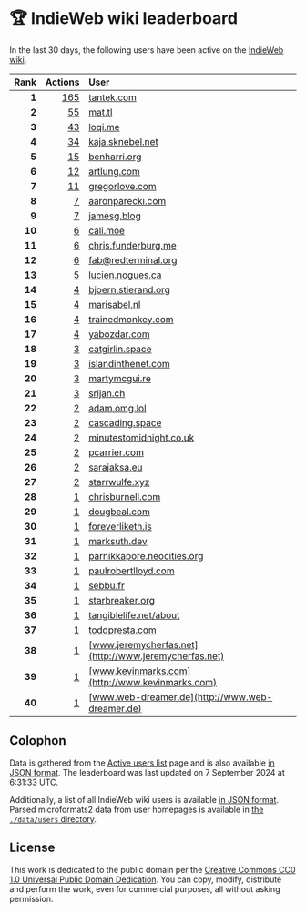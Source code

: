 # 🏆 IndieWeb wiki leaderboard

In the last 30 days, the following users have been active on the [IndieWeb wiki](https://indieweb.org).

| Rank | Actions | User |
|-----:|--------:|:-----|
| **1** | [165](https://indieweb.org/Special:Contributions/Tantek.com) | [tantek.com](http://tantek.com) |
| **2** | [55](https://indieweb.org/Special:Contributions/Mat.tl) | [mat.tl](http://mat.tl) |
| **3** | [43](https://indieweb.org/Special:Contributions/Loqi.me) | [loqi.me](http://loqi.me) |
| **4** | [34](https://indieweb.org/Special:Contributions/Kaja.sknebel.net) | [kaja.sknebel.net](http://kaja.sknebel.net) |
| **5** | [15](https://indieweb.org/Special:Contributions/Benharri.org) | [benharri.org](http://benharri.org) |
| **6** | [12](https://indieweb.org/Special:Contributions/Artlung.com) | [artlung.com](http://artlung.com) |
| **7** | [11](https://indieweb.org/Special:Contributions/Gregorlove.com) | [gregorlove.com](http://gregorlove.com) |
| **8** | [7](https://indieweb.org/Special:Contributions/Aaronparecki.com) | [aaronparecki.com](http://aaronparecki.com) |
| **9** | [7](https://indieweb.org/Special:Contributions/Jamesg.blog) | [jamesg.blog](http://jamesg.blog) |
| **10** | [6](https://indieweb.org/Special:Contributions/Cali.moe) | [cali.moe](http://cali.moe) |
| **11** | [6](https://indieweb.org/Special:Contributions/Chris.funderburg.me) | [chris.funderburg.me](http://chris.funderburg.me) |
| **12** | [6](https://indieweb.org/Special:Contributions/Fab@redterminal.org) | [fab@redterminal.org](http://fab@redterminal.org) |
| **13** | [5](https://indieweb.org/Special:Contributions/Lucien.nogues.ca) | [lucien.nogues.ca](http://lucien.nogues.ca) |
| **14** | [4](https://indieweb.org/Special:Contributions/Bjoern.stierand.org) | [bjoern.stierand.org](http://bjoern.stierand.org) |
| **15** | [4](https://indieweb.org/Special:Contributions/Marisabel.nl) | [marisabel.nl](http://marisabel.nl) |
| **16** | [4](https://indieweb.org/Special:Contributions/Trainedmonkey.com) | [trainedmonkey.com](http://trainedmonkey.com) |
| **17** | [4](https://indieweb.org/Special:Contributions/Yabozdar.com) | [yabozdar.com](http://yabozdar.com) |
| **18** | [3](https://indieweb.org/Special:Contributions/Catgirlin.space) | [catgirlin.space](http://catgirlin.space) |
| **19** | [3](https://indieweb.org/Special:Contributions/Islandinthenet.com) | [islandinthenet.com](http://islandinthenet.com) |
| **20** | [3](https://indieweb.org/Special:Contributions/Martymcgui.re) | [martymcgui.re](http://martymcgui.re) |
| **21** | [3](https://indieweb.org/Special:Contributions/Srijan.ch) | [srijan.ch](http://srijan.ch) |
| **22** | [2](https://indieweb.org/Special:Contributions/Adam.omg.lol) | [adam.omg.lol](http://adam.omg.lol) |
| **23** | [2](https://indieweb.org/Special:Contributions/Cascading.space) | [cascading.space](http://cascading.space) |
| **24** | [2](https://indieweb.org/Special:Contributions/Minutestomidnight.co.uk) | [minutestomidnight.co.uk](http://minutestomidnight.co.uk) |
| **25** | [2](https://indieweb.org/Special:Contributions/Pcarrier.com) | [pcarrier.com](http://pcarrier.com) |
| **26** | [2](https://indieweb.org/Special:Contributions/Sarajaksa.eu) | [sarajaksa.eu](http://sarajaksa.eu) |
| **27** | [2](https://indieweb.org/Special:Contributions/Starrwulfe.xyz) | [starrwulfe.xyz](http://starrwulfe.xyz) |
| **28** | [1](https://indieweb.org/Special:Contributions/Chrisburnell.com) | [chrisburnell.com](http://chrisburnell.com) |
| **29** | [1](https://indieweb.org/Special:Contributions/Dougbeal.com) | [dougbeal.com](http://dougbeal.com) |
| **30** | [1](https://indieweb.org/Special:Contributions/Foreverliketh.is) | [foreverliketh.is](http://foreverliketh.is) |
| **31** | [1](https://indieweb.org/Special:Contributions/Marksuth.dev) | [marksuth.dev](http://marksuth.dev) |
| **32** | [1](https://indieweb.org/Special:Contributions/Parnikkapore.neocities.org) | [parnikkapore.neocities.org](http://parnikkapore.neocities.org) |
| **33** | [1](https://indieweb.org/Special:Contributions/Paulrobertlloyd.com) | [paulrobertlloyd.com](http://paulrobertlloyd.com) |
| **34** | [1](https://indieweb.org/Special:Contributions/Sebbu.fr) | [sebbu.fr](http://sebbu.fr) |
| **35** | [1](https://indieweb.org/Special:Contributions/Starbreaker.org) | [starbreaker.org](http://starbreaker.org) |
| **36** | [1](https://indieweb.org/Special:Contributions/Tangiblelife.net_about) | [tangiblelife.net/about](http://tangiblelife.net/about) |
| **37** | [1](https://indieweb.org/Special:Contributions/Toddpresta.com) | [toddpresta.com](http://toddpresta.com) |
| **38** | [1](https://indieweb.org/Special:Contributions/Www.jeremycherfas.net) | [www.jeremycherfas.net](http://www.jeremycherfas.net) |
| **39** | [1](https://indieweb.org/Special:Contributions/Www.kevinmarks.com) | [www.kevinmarks.com](http://www.kevinmarks.com) |
| **40** | [1](https://indieweb.org/Special:Contributions/Www.web-dreamer.de) | [www.web-dreamer.de](http://www.web-dreamer.de) |


## Colophon

Data is gathered from the [Active users list](https://indieweb.org/Special:ActiveUsers) page and is also available [in JSON format](https://github.com/jgarber623/indieweb-wiki-leaderboard/blob/main/data/leaderboard.json). The leaderboard was last updated on 7 September 2024 at 6:31:33 UTC.

Additionally, a list of all IndieWeb wiki users is available [in JSON format](https://github.com/jgarber623/indieweb-wiki-leaderboard/blob/main/data/users.json). Parsed microformats2 data from user homepages is available in [the `./data/users` directory](https://github.com/jgarber623/indieweb-wiki-leaderboard/blob/main/data/users).

## License

This work is dedicated to the public domain per the [Creative Commons CC0 1.0 Universal Public Domain Dedication](https://creativecommons.org/publicdomain/zero/1.0/). You can copy, modify, distribute and perform the work, even for commercial purposes, all without asking permission.
